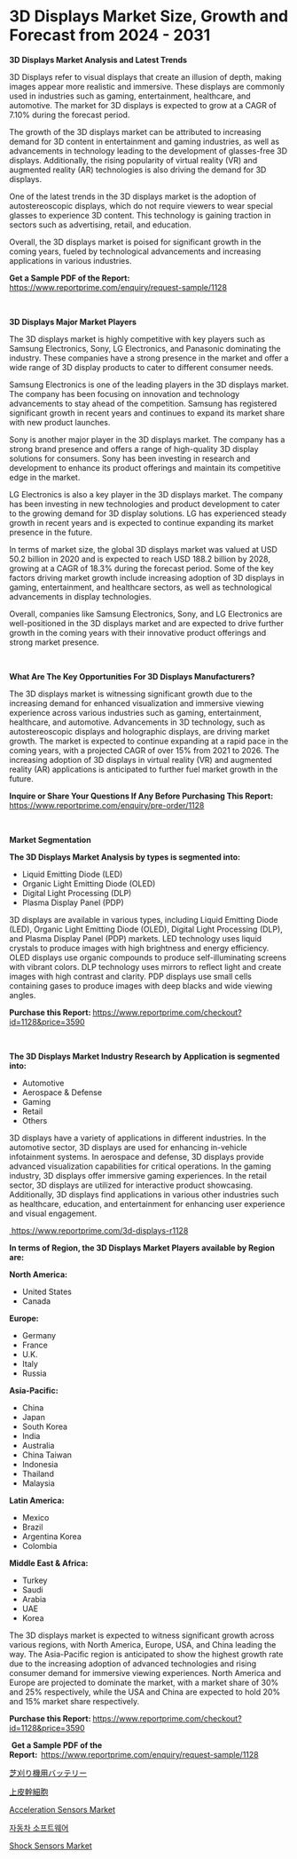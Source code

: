 <p><h1>3D Displays Market Size, Growth and Forecast from 2024 - 2031</h1></p><p><strong>3D Displays Market Analysis and Latest Trends</strong></p>
<p><p>3D Displays refer to visual displays that create an illusion of depth, making images appear more realistic and immersive. These displays are commonly used in industries such as gaming, entertainment, healthcare, and automotive. The market for 3D displays is expected to grow at a CAGR of 7.10% during the forecast period.</p><p>The growth of the 3D displays market can be attributed to increasing demand for 3D content in entertainment and gaming industries, as well as advancements in technology leading to the development of glasses-free 3D displays. Additionally, the rising popularity of virtual reality (VR) and augmented reality (AR) technologies is also driving the demand for 3D displays.</p><p>One of the latest trends in the 3D displays market is the adoption of autostereoscopic displays, which do not require viewers to wear special glasses to experience 3D content. This technology is gaining traction in sectors such as advertising, retail, and education.</p><p>Overall, the 3D displays market is poised for significant growth in the coming years, fueled by technological advancements and increasing applications in various industries.</p></p>
<p><strong>Get a Sample PDF of the Report:&nbsp;</strong> <a href="https://www.reportprime.com/enquiry/request-sample/1128">https://www.reportprime.com/enquiry/request-sample/1128</a></p>
<p>&nbsp;</p>
<p><strong>3D Displays Major Market Players</strong></p>
<p><p>The 3D displays market is highly competitive with key players such as Samsung Electronics, Sony, LG Electronics, and Panasonic dominating the industry. These companies have a strong presence in the market and offer a wide range of 3D display products to cater to different consumer needs.</p><p>Samsung Electronics is one of the leading players in the 3D displays market. The company has been focusing on innovation and technology advancements to stay ahead of the competition. Samsung has registered significant growth in recent years and continues to expand its market share with new product launches.</p><p>Sony is another major player in the 3D displays market. The company has a strong brand presence and offers a range of high-quality 3D display solutions for consumers. Sony has been investing in research and development to enhance its product offerings and maintain its competitive edge in the market.</p><p>LG Electronics is also a key player in the 3D displays market. The company has been investing in new technologies and product development to cater to the growing demand for 3D display solutions. LG has experienced steady growth in recent years and is expected to continue expanding its market presence in the future.</p><p>In terms of market size, the global 3D displays market was valued at USD 50.2 billion in 2020 and is expected to reach USD 188.2 billion by 2028, growing at a CAGR of 18.3% during the forecast period. Some of the key factors driving market growth include increasing adoption of 3D displays in gaming, entertainment, and healthcare sectors, as well as technological advancements in display technologies.</p><p>Overall, companies like Samsung Electronics, Sony, and LG Electronics are well-positioned in the 3D displays market and are expected to drive further growth in the coming years with their innovative product offerings and strong market presence.</p></p>
<p>&nbsp;</p>
<p><strong>What Are The Key Opportunities For 3D Displays Manufacturers?</strong></p>
<p><p>The 3D displays market is witnessing significant growth due to the increasing demand for enhanced visualization and immersive viewing experience across various industries such as gaming, entertainment, healthcare, and automotive. Advancements in 3D technology, such as autostereoscopic displays and holographic displays, are driving market growth. The market is expected to continue expanding at a rapid pace in the coming years, with a projected CAGR of over 15% from 2021 to 2026. The increasing adoption of 3D displays in virtual reality (VR) and augmented reality (AR) applications is anticipated to further fuel market growth in the future.</p></p>
<p><strong>Inquire or Share Your Questions If Any Before Purchasing This Report:</strong> <a href="https://www.reportprime.com/enquiry/pre-order/1128">https://www.reportprime.com/enquiry/pre-order/1128</a></p>
<p>&nbsp;</p>
<p><strong>Market Segmentation</strong></p>
<p><strong>The 3D Displays Market Analysis by types is segmented into:</strong></p>
<p><ul><li>Liquid Emitting Diode (LED)</li><li>Organic Light Emitting Diode (OLED)</li><li>Digital Light Processing (DLP)</li><li>Plasma Display Panel (PDP)</li></ul></p>
<p><p>3D displays are available in various types, including Liquid Emitting Diode (LED), Organic Light Emitting Diode (OLED), Digital Light Processing (DLP), and Plasma Display Panel (PDP) markets. LED technology uses liquid crystals to produce images with high brightness and energy efficiency. OLED displays use organic compounds to produce self-illuminating screens with vibrant colors. DLP technology uses mirrors to reflect light and create images with high contrast and clarity. PDP displays use small cells containing gases to produce images with deep blacks and wide viewing angles.</p></p>
<p><strong>Purchase this Report:&nbsp;</strong><a href="https://www.reportprime.com/checkout?id=1128&price=3590">https://www.reportprime.com/checkout?id=1128&price=3590</a></p>
<p>&nbsp;</p>
<p><strong>The 3D Displays Market Industry Research by Application is segmented into:</strong></p>
<p><ul><li>Automotive</li><li>Aerospace & Defense</li><li>Gaming</li><li>Retail</li><li>Others</li></ul></p>
<p><p>3D displays have a variety of applications in different industries. In the automotive sector, 3D displays are used for enhancing in-vehicle infotainment systems. In aerospace and defense, 3D displays provide advanced visualization capabilities for critical operations. In the gaming industry, 3D displays offer immersive gaming experiences. In the retail sector, 3D displays are utilized for interactive product showcasing. Additionally, 3D displays find applications in various other industries such as healthcare, education, and entertainment for enhancing user experience and visual engagement.</p></p>
<p><a href="https://www.reportprime.com/3d-displays-r1128">&nbsp;https://www.reportprime.com/3d-displays-r1128</a></p>
<p><strong>In terms of Region, the 3D Displays Market Players available by Region are:</strong></p>
<p>
    <p> <strong> North America: </strong>
        <ul>
            <li>United States</li>
            <li>Canada</li>
        </ul>
        </p> 
    <p> <strong> Europe: </strong>
        <ul>
            <li>Germany</li>
            <li>France</li>
            <li>U.K.</li>
            <li>Italy</li>
            <li>Russia</li>
        </ul>
        </p> 
    <p> <strong> Asia-Pacific: </strong>
        <ul>
            <li>China</li>
            <li>Japan</li>
            <li>South Korea</li>
            <li>India</li>
            <li>Australia</li>
            <li>China Taiwan</li>
            <li>Indonesia</li>
            <li>Thailand</li>
            <li>Malaysia</li>
        </ul>
        </p> 
    <p> <strong> Latin America: </strong>
        <ul>
            <li>Mexico</li>
            <li>Brazil</li>
            <li>Argentina Korea</li>
            <li>Colombia</li>
        </ul>
        </p> 
    <p> <strong> Middle East & Africa: </strong>
        <ul>
            <li>Turkey</li>
            <li>Saudi</li>
            <li>Arabia</li>
            <li>UAE</li>
            <li>Korea</li>
        </ul>
    </p>
    </p>
<p><p>The 3D displays market is expected to witness significant growth across various regions, with North America, Europe, USA, and China leading the way. The Asia-Pacific region is anticipated to show the highest growth rate due to the increasing adoption of advanced technologies and rising consumer demand for immersive viewing experiences. North America and Europe are projected to dominate the market, with a market share of 30% and 25% respectively, while the USA and China are expected to hold 20% and 15% market share respectively.</p></p>
<p><strong>Purchase this Report: </strong><a href="https://www.reportprime.com/checkout?id=1128&price=3590">https://www.reportprime.com/checkout?id=1128&price=3590</a></p>
<p>&nbsp;<strong>Get a Sample PDF of the Report:&nbsp;&nbsp;</strong><a href="https://www.reportprime.com/enquiry/request-sample/1128">https://www.reportprime.com/enquiry/request-sample/1128</a></p>
<p><strong></strong></p>
<p><p><a href="https://github.com/NikitaBruen/Market-Research-Report-List-1/blob/main/580572770908.md">芝刈り機用バッテリー</a></p><p><a href="https://github.com/RudySimonis2023/Market-Research-Report-List-1/blob/main/910110570907.md">上皮幹細胞</a></p><p><a href="https://github.com/ZackaryHalvorson2023/Market-Research-Report-List-1/blob/main/acceleration-sensors-market.md">Acceleration Sensors Market</a></p><p><a href="https://github.com/JosefaRice/Market-Research-Report-List-1/blob/main/772492168404.md">자동차 소프트웨어</a></p><p><a href="https://github.com/AnnChovey2023/Market-Research-Report-List-1/blob/main/shock-sensors-market.md">Shock Sensors Market</a></p></p>
